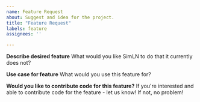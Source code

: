 ```yaml
---
name: Feature Request
about: Suggest and idea for the project.
title: "Feature Request"
labels: feature
assignees: ''

---
```


**Describe desired feature**
What would you like SimLN to do that it currently does not?

**Use case for feature**
What would you use this feature for?

**Would you like to contribute code for this feature?**
If you're interested and able to contribute code for the feature - let us know! 
If not, no problem!

